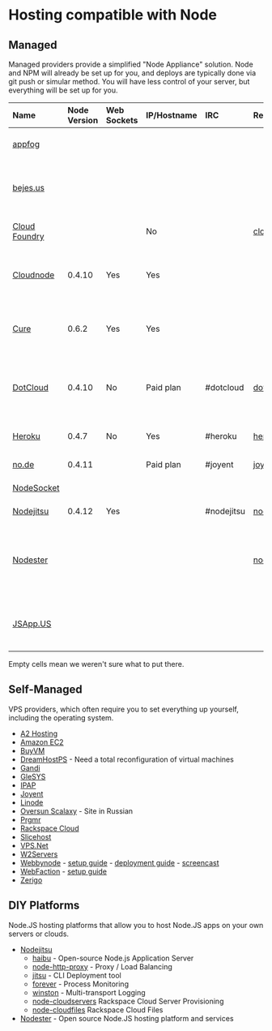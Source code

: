 # Hosting compatible with Node

## Managed

Managed providers provide a simplified "Node Appliance" solution. Node and NPM will already be set up for you, and deploys are typically done via git push or simular method. You will have less control of your server, but everything will be set up for you.

Name | Node Version | Web Sockets | IP/Hostname | IRC | Repository | Free Plan | Paid Plans | Notes |
:-----------|:------------|:-------------|:-------------|:-------------|:-------------|:-------------|:-------------|:-------------------------------------|
[appfog](http://appfog.com/) | | | | | | | | Beta (accepting signups)
[bejes.us](http://bejes.us) | | | | | | | | Beta Coming Soon (accepting signups)  
[Cloud Foundry](http://www.cloudfoundry.com) | | | No | | [cloudfoundry](https://github.com/cloudfoundry) | Yes - Only during beta. | | Beta, accepting signups
[Cloudnode](http://cloudno.de) | 0.4.10 | Yes | Yes | | | Yes - Up to 3 VMs, 25 MB CouchDB space, 250,000 requests/month. | | Beta (accepting signups)
[Cure](http://cure.willsave.me) | 0.6.2 | Yes | Yes | | | Yes - One week trial. (Up to 1GB outgoing b/w, $0.18 per GB after.) | $12.95 per server. | (accepting signups)
[DotCloud](http://www.dotcloud.com) | 0.4.10 | No | Paid plan | #dotcloud | [dotcloud](https://github.com/dotcloud) | Yes - 2 services. | Pro - $99/month, 4 services. Enterprise - Unlimited services. | Beta
[Heroku](http://heroku.com) | 0.4.7 | No | Yes | #heroku | [heroku](http://github.com/heroku) | Yes - 1 Dynamo (256 MB Ram) | | 
[no.de](http://no.de) | 0.4.11 | | Paid plan | #joyent | [joyent](http://github.com/joyent) | Yes - 128 MB Ram | | 
[NodeSocket](http://www.nodesocket.com) | | | | | | | | In Private Beta
[Nodejitsu](http://nodejitsu.com) | 0.4.12 | Yes | | #nodejitsu | [nodejitsu](http://github.com/nodejitsu) | | | In Private Beta
[Nodester](http://nodester.com) | | | | |[nodester](https://github.com/nodester) | | | Open source Node.JS hosting platform and services
[JSApp.US](http://jsapp.us) | | | | | | | | Open signup, web editing/npm command

Empty cells mean we weren't sure what to put there. 

## Self-Managed

VPS providers, which often require you to set everything up yourself, including the operating system.

* [A2 Hosting](http://www.a2hosting.com/web-development/nodejs-hosting)
* [Amazon EC2](http://aws.amazon.com/ec2)
* [BuyVM](http://www.buyvm.net)
* [DreamHostPS](http://www.dreamhost.com/hosting-vps.html) - Need a total reconfiguration of virtual machines
* [Gandi](http://en.gandi.net/hosting)
* [GleSYS](http://glesys.com/vps.php)
* [IPAP](http://ipap.co)
* [Joyent](http://www.joyent.com/services/cloudhosting)
* [Linode](http://www.linode.com)
* [Oversun Scalaxy](http://www.scalaxy.ru) - Site in Russian
* [Prgmr](http://prgmr.com)
* [Rackspace Cloud](http://www.rackspacecloud.com)
* [Slicehost](http://www.slicehost.com)
* [VPS.Net](https://www.vps.net/vps-signup)
* [W2Servers](http://w2servers.com)
* [Webbynode](http://www.webbynode.com) - [setup guide](http://blog.dtrejo.com/nodejs-for-server-newbs) - [deployment guide](http://guides.webbynode.com/articles/rapidapps/nodejs.html) - [screencast](http://vimeo.com/15406437)
* [WebFaction](http://webfaction.com) - [setup guide](http://davestevens.us/articles/setting-up-node-js-and-couchdb-on-webfaction)
* [Zerigo](http://www.zerigo.com/)

## DIY Platforms

Node.JS hosting platforms that allow you to host Node.JS apps on your own servers or clouds.

* [Nodejitsu](http://github.com/nodejitsu)
  * [haibu](http://github.com/nodejitsu/haibu) - Open-source Node.js Application Server
  * [node-http-proxy](http://github.com/nodejitsu/node-http-proxy) - Proxy / Load Balancing
  * [jitsu](http://github.com/nodejitsu/jitsu) - CLI Deployment tool
  * [forever](http://github.com/indexzero/forever) - Process Monitoring
  * [winston](http://github.com/indexzero/winston) - Multi-transport Logging
  * [node-cloudservers](http://github.com/nodejitsu/node-cloudservers) Rackspace Cloud Server Provisioning
  * [node-cloudfiles](http://github.com/nodejitsu/node-cloudfiles) Rackspace Cloud Files
* [Nodester](http://nodester.com/) - Open source Node.JS hosting platform and services
